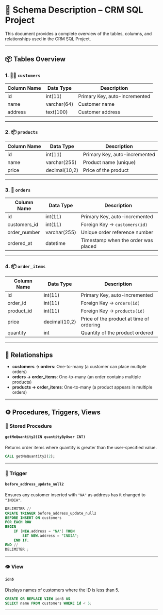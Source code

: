 # 📘 Schema Description – CRM SQL Project

This document provides a complete overview of the tables, columns, and relationships used in the CRM SQL Project.

---

## 📦 Tables Overview

### 1. 🧍‍♂️ `customers`
| Column Name | Data Type     | Description                         |
|-------------|---------------|-------------------------------------|
| id          | int(11)       | Primary Key, auto-incremented       |
| name        | varchar(64)   | Customer name                       |
| address     | text(100)     | Customer address                    |

---

### 2. 📦 `products`
| Column Name | Data Type     | Description                         |
|-------------|---------------|-------------------------------------|
| id          | int(11)       | Primary Key, auto-incremented       |
| name        | varchar(255)  | Product name (unique)               |
| price       | decimal(10,2) | Price of the product                |

---

### 3. 🧾 `orders`
| Column Name   | Data Type     | Description                                   |
|---------------|---------------|-----------------------------------------------|
| id            | int(11)       | Primary Key, auto-incremented                 |
| customers_id  | int(11)       | Foreign Key → `customers(id)`                 |
| order_number  | varchar(255)  | Unique order reference number                 |
| ordered_at    | datetime      | Timestamp when the order was placed           |

---

### 4. 📦 `order_items`
| Column Name | Data Type     | Description                               |
|-------------|---------------|-------------------------------------------|
| id          | int(11)       | Primary Key, auto-incremented             |
| order_id    | int(11)       | Foreign Key → `orders(id)`                |
| product_id  | int(11)       | Foreign Key → `products(id)`              |
| price       | decimal(10,2) | Price of the product at time of ordering  |
| quantity    | int           | Quantity of the product ordered           |

---

## 🔁 Relationships

- **customers → orders**: One-to-many (a customer can place multiple orders)
- **orders → order_items**: One-to-many (an order contains multiple products)
- **products → order_items**: One-to-many (a product appears in multiple orders)

---

## ⚙️ Procedures, Triggers, Views

### 🔧 Stored Procedure

#### `getMeQuantity2(IN quantityByUser INT)`
Returns order items where quantity is greater than the user-specified value.

```sql
CALL getMeQuantity2(2);
````

---

### 🚨 Trigger

#### `before_address_update_null2`

Ensures any customer inserted with `"NA"` as address has it changed to `"INDIA"`.

```sql
DELIMITER //
CREATE TRIGGER before_address_update_null2
BEFORE INSERT ON customers
FOR EACH ROW
BEGIN
    IF (NEW.address = "NA") THEN
        SET NEW.address = "INDIA";
    END IF;
END //
DELIMITER ;
```

---

### 👁️ View

#### `idn5`

Displays names of customers where the ID is less than 5.

```sql
CREATE OR REPLACE VIEW idn5 AS
SELECT name FROM customers WHERE id < 5;
```
---